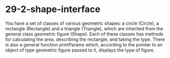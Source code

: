 # 29-2-shape-interface

You have a set of classes of various geometric shapes: a circle (Circle), a rectangle (Rectangle) and a triangle (Triangle), which are inherited from the general class geometric figure (Shape).
Each of these classes has methods for calculating the area, describing the rectangle, and taking the type.
There is also a general function printParams which, according to the pointer to an object of type geometric figure passed to it, displays the type of figure.
